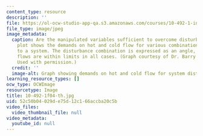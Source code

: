 ```yaml
---
content_type: resource
description: ''
file: https://ol-ocw-studio-app-qa.s3.amazonaws.com/courses/10-492-1-integrated-chemical-engineering-topics-i-process-control-by-design-fall-2004/52c50b04029de75d12c166accba20c5b_10-492-1f04-th.jpg
file_type: image/jpeg
image_metadata:
  caption: Are the manipulated variables sufficient to overcome disturbances? This
    plot shows the demands on hot and cold flow for various combinations of disturbances
    to a system. The disturbance combination is expressed as an angle, and the required
    flows are within limits in all cases. (Graph courtesy of Dr. Barry S. Johnston.
    Used with permission.)
  credit: ''
  image-alt: Graph showing demands on hot and cold flow for system disturbances.
learning_resource_types: []
ocw_type: OCWImage
resourcetype: Image
title: 10-492-1f04-th.jpg
uid: 52c50b04-029d-e75d-12c1-66accba20c5b
video_files:
  video_thumbnail_file: null
video_metadata:
  youtube_id: null
---
```

